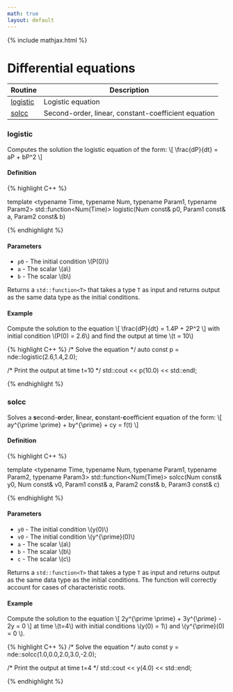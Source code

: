 ```yaml
---
math: true
layout: default
---
```


{% include mathjax.html %}


# Differential equations

| Routine | Description |
|---------|-------------|
| [logistic](#logistic)  | Logistic equation |
| [solcc](#solcc) | Second-order, linear, constant-coefficient equation |

### logistic

Computes the solution the logistic equation of the form:
\\[ \frac{dP}{dt} = aP + bP^2 \\]

#### Definition
{% highlight C++ %}

template <typename Time,
          typename Num,
          typename Param1,
          typename Param2>
std::function<Num(Time)> logistic(Num const& p0, Param1 const& a, Param2 const& b)

{% endhighlight %}

#### Parameters

* ``p0`` - The initial condition \\(P(0)\\)
* ``a`` - The scalar \\(a\\)
* ``b`` - The scalar \\(b\\)

Returns a ``std::function<T>`` that takes a type ``T`` as input and returns output as the same data type as the initial conditions.  

#### Example

Compute the solution to the equation \\[ \frac{dP}{dt} = 1.4P + 2P^2 \\] with initial condition \\(P(0) = 2.6\\) and find the output at time \\(t = 10\\)

{% highlight C++ %}
/* Solve the equation */
auto const p = nde::logistic<double>(2.6,1.4,2.0);

/* Print the output at time t=10 */
std::cout << p(10.0) << std::endl;

{% endhighlight %}

### solcc

Solves a **s**econd-**o**rder, **l**inear, **c**onstant-**c**oefficient equation of the form:
\\[ ay^{\prime \prime} + by^{\prime} + cy = f(t) \\]

#### Definition
{% highlight C++ %}

template <typename Time,
          typename Num,
          typename Param1,
          typename Param2,
          typename Param3>
std::function<Num(Time)> solcc(Num const& y0, Num const& v0, Param1 const& a, Param2 const& b, Param3 const& c)

{% endhighlight %}

#### Parameters

* ``y0`` - The initial condition \\(y(0)\\)
* ``v0`` - The initial condition \\(y^{\prime}(0)\\)
* ``a`` - The scalar \\(a\\)
* ``b`` - The scalar \\(b\\)
* ``c`` - The scalar \\(c\\)

Returns a ``std::function<T>`` that takes a type ``T`` as input and returns output as the same data type as the initial conditions. The function will correctly account for cases of characteristic roots. 

#### Example

Compute the solution to the equation \\[ 2y^{\prime \prime} + 3y^{\prime} - 2y = 0 \\] at time \\(t=4\\) with initial conditions \\(y(0) = 1\\) and \\(y^{\prime}(0) = 0 \\).

{% highlight C++ %}
/* Solve the equation */
auto const y = nde::solcc<double>(1.0,0.0,2.0,3.0,-2.0);

/* Print the output at time t=4 */
std::cout << y(4.0) << std::endl;

{% endhighlight %}

